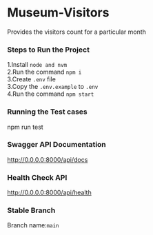 # Museum-Visitors

Provides the visitors count for a particular month

### Steps to Run the Project

1.Install `node and nvm` \
2.Run the command `npm i` \
3.Create `.env` file \
3.Copy the `.env.example` to `.env` \
4.Run the command `npm start`

### Running the Test cases

npm run test

### Swagger API Documentation

http://0.0.0.0:8000/api/docs

### Health Check API

http://0.0.0.0:8000/api/health

### Stable Branch

Branch name:`main`
